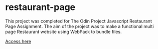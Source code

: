 # restaurant-page


This project was completed for The Odin Project Javascript Restaurant Page Assignment. The aim of the project was to make a functional multi page Restaurant website using WebPack to bundle files.

[Access here](https://ppost0.github.io/restaurant-page/)
